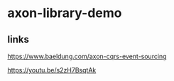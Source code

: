 # axon-library-demo



## links
https://www.baeldung.com/axon-cqrs-event-sourcing

https://youtu.be/s2zH7BsqtAk
